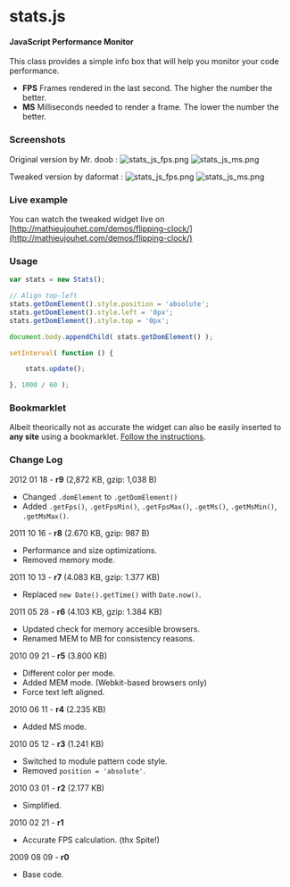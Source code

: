 stats.js
========

#### JavaScript Performance Monitor ####

This class provides a simple info box that will help you monitor your code performance.

* **FPS** Frames rendered in the last second. The higher the number the better.
* **MS** Milliseconds needed to render a frame. The lower the number the better.


### Screenshots ###

Original version by Mr. doob :
![stats_js_fps.png](http://mrdoob.github.com/stats.js/assets/stats_js_fps.png)
![stats_js_ms.png](http://mrdoob.github.com/stats.js/assets/stats_js_ms.png)

Tweaked version by daformat :
![stats_js_fps.png](http://mathieujouhet.com/_external/stats_js_fps.png)
![stats_js_ms.png](http://mathieujouhet.com/_external/stats_js_ms.png)


### Live example ###
You can watch the tweaked widget live on [http://mathieujouhet.com/demos/flipping-clock/](http://mathieujouhet.com/demos/flipping-clock/)


### Usage ###

```javascript
var stats = new Stats();

// Align top-left
stats.getDomElement().style.position = 'absolute';
stats.getDomElement().style.left = '0px';
stats.getDomElement().style.top = '0px';

document.body.appendChild( stats.getDomElement() );

setInterval( function () {

	stats.update();

}, 1000 / 60 );
```


### Bookmarklet ###

Albeit theorically not as accurate the widget can also be easily inserted to **any site** using a bookmarklet.
[Follow the instructions](http://mrdoob.com/blog/post/707).


### Change Log ###

2012 01 18 - **r9** (2,872 KB, gzip: 1,038 B)

* Changed `.domElement` to `.getDomElement()`
* Added `.getFps()`, `.getFpsMin()`, `.getFpsMax()`, `.getMs()`, `.getMsMin()`, `.getMsMax()`.


2011 10 16 - **r8** (2.670 KB, gzip: 987 B)

* Performance and size optimizations.
* Removed memory mode.


2011 10 13 - **r7** (4.083 KB, gzip: 1.377 KB)

* Replaced `new Date().getTime()` with `Date.now()`.


2011 05 28 - **r6** (4.103 KB, gzip: 1.384 KB)

* Updated check for memory accesible browsers.
* Renamed MEM to MB for consistency reasons.


2010 09 21 - **r5** (3.800 KB)

* Different color per mode.
* Added MEM mode. (Webkit-based browsers only)
* Force text left aligned.


2010 06 11 - **r4** (2.235 KB)

* Added MS mode.


2010 05 12 - **r3** (1.241 KB)

* Switched to module pattern code style.
* Removed `position = 'absolute'`.


2010 03 01 - **r2** (2.177 KB)

* Simplified.


2010 02 21 - **r1**

* Accurate FPS calculation. (thx Spite!)

 
2009 08 09 - **r0**

* Base code.
